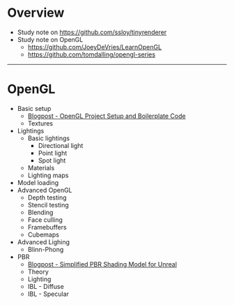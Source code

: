 # Overview
- Study note on https://github.com/ssloy/tinyrenderer
- Study note on OpenGL
  * https://github.com/JoeyDeVries/LearnOpenGL
  * https://github.com/tomdalling/opengl-series
  
---
# OpenGL
- Basic setup
    - [Blogpost - OpenGL Project Setup and Boilerplate Code](http://viclw17.github.io/2019/05/10/opengl-project-setup-and-boilerplate-code/)
    - Textures
- Lightings
    - Basic lightings
        - Directional light
        - Point light
        - Spot light
    - Materials
    - Lighting maps
- Model loading
- Advanced OpenGL
    - Depth testing
    - Stencil testing
    - Blending
    - Face culling
    - Framebuffers
    - Cubemaps
- Advanced Lighing
    - Blinn-Phong
- PBR
    - [Blogpost - Simplified PBR Shading Model for Unreal](http://viclw17.github.io/2019/06/15/PBR_note/)
    - Theory
    - Lighting
    - IBL - Diffuse
    - IBL - Specular
   
 
